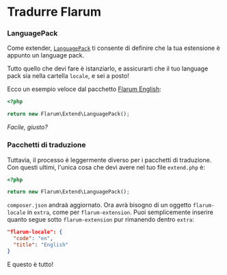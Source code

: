 # Tradurre Flarum

### LanguagePack

Come extender, [`LanguagePack`](https://github.com/flarum/core/blob/master/src/Extend/LanguagePack.php) ti consente di definire che la tua estensione è appunto un language pack.

Tutto quello che devi fare è istanziarlo, e assicurarti che il tuo language pack sia nella cartella `locale`, e sei a posto!

Ecco un esempio veloce dal pacchetto [Flarum English](https://github.com/flarum/lang-english/blob/master/extend.php):

```php
<?php

return new Flarum\Extend\LanguagePack();
```

_Facile, giusto?_

### Pacchetti di traduzione

Tuttavia, il processo è leggermente diverso per i pacchetti di traduzione. Con questi ultimi, l'unica cosa che devi avere nel tuo file `extend.php` è:

```php
<?php

return new Flarum\Extend\LanguagePack();
```

`composer.json` andraà aggiornato. Ora avrà bisogno di un oggetto `flarum-locale` in `extra`, come per `flarum-extension`.
Puoi semplicemente inserire quanto segue sotto `flarum-extension` pur rimanendo dentro `extra`:

```json
"flarum-locale": {
  "code": "en",
  "title": "English"
}
```

E questo è tutto!
